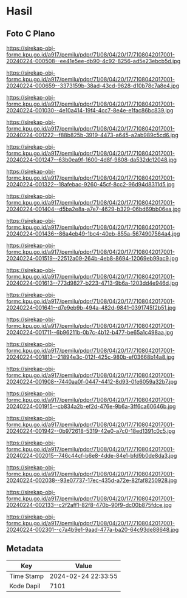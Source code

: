# Hasil

## Foto C Plano

https://sirekap-obj-formc.kpu.go.id/a917/pemilu/pdpr/71/08/04/20/17/7108042017001-20240224-000508--ee41e5ee-db90-4c92-8256-ad5e23ebcb5d.jpg

https://sirekap-obj-formc.kpu.go.id/a917/pemilu/pdpr/71/08/04/20/17/7108042017001-20240224-000659--3373159b-38ad-43cd-9628-d10b78c7a8e4.jpg

https://sirekap-obj-formc.kpu.go.id/a917/pemilu/pdpr/71/08/04/20/17/7108042017001-20240224-001030--4e10a414-19f4-4cc7-8e4e-e1fac86bc839.jpg

https://sirekap-obj-formc.kpu.go.id/a917/pemilu/pdpr/71/08/04/20/17/7108042017001-20240224-001222--f88b825b-3919-4473-a645-a2ab989c5cd6.jpg

https://sirekap-obj-formc.kpu.go.id/a917/pemilu/pdpr/71/08/04/20/17/7108042017001-20240224-001247--63b0ea9f-1600-4d8f-9808-da532dc12048.jpg

https://sirekap-obj-formc.kpu.go.id/a917/pemilu/pdpr/71/08/04/20/17/7108042017001-20240224-001322--18afebac-9260-45cf-8cc2-96d94d8311d5.jpg

https://sirekap-obj-formc.kpu.go.id/a917/pemilu/pdpr/71/08/04/20/17/7108042017001-20240224-001404--d5ba2e8a-a7e7-4629-b329-06bd69bb06ea.jpg

https://sirekap-obj-formc.kpu.go.id/a917/pemilu/pdpr/71/08/04/20/17/7108042017001-20240224-001436--86a4eb49-1bc4-40eb-855a-5674907564a4.jpg

https://sirekap-obj-formc.kpu.go.id/a917/pemilu/pdpr/71/08/04/20/17/7108042017001-20240224-001519--22512a09-264b-4eb8-8694-12069eb99ac9.jpg

https://sirekap-obj-formc.kpu.go.id/a917/pemilu/pdpr/71/08/04/20/17/7108042017001-20240224-001613--773d9827-b223-4713-9b6a-1203dd4e946d.jpg

https://sirekap-obj-formc.kpu.go.id/a917/pemilu/pdpr/71/08/04/20/17/7108042017001-20240224-001641--d7e9eb9b-494a-482d-9841-0391745f2b51.jpg

https://sirekap-obj-formc.kpu.go.id/a917/pemilu/pdpr/71/08/04/20/17/7108042017001-20240224-001711--6b96211b-0b7c-4b12-b477-be65a1c498aa.jpg

https://sirekap-obj-formc.kpu.go.id/a917/pemilu/pdpr/71/08/04/20/17/7108042017001-20240224-001813--21894e3c-012f-425c-980b-ef03668b14a8.jpg

https://sirekap-obj-formc.kpu.go.id/a917/pemilu/pdpr/71/08/04/20/17/7108042017001-20240224-001908--7440aa0f-0447-4412-8d93-0fe6059a32b7.jpg

https://sirekap-obj-formc.kpu.go.id/a917/pemilu/pdpr/71/08/04/20/17/7108042017001-20240224-001915--cb834a2b-ef2d-476e-9b6a-3ff6ca60646b.jpg

https://sirekap-obj-formc.kpu.go.id/a917/pemilu/pdpr/71/08/04/20/17/7108042017001-20240224-001942--0b972618-5319-42e0-a7c0-18ed1391c0c5.jpg

https://sirekap-obj-formc.kpu.go.id/a917/pemilu/pdpr/71/08/04/20/17/7108042017001-20240224-002015--746c44cf-b6e8-4dde-84e1-bfd9b0de8da3.jpg

https://sirekap-obj-formc.kpu.go.id/a917/pemilu/pdpr/71/08/04/20/17/7108042017001-20240224-002038--93e07737-17ec-435d-a72e-82faf8250928.jpg

https://sirekap-obj-formc.kpu.go.id/a917/pemilu/pdpr/71/08/04/20/17/7108042017001-20240224-002133--c2f2aff1-82f8-470b-90f9-dc00b875fdce.jpg

https://sirekap-obj-formc.kpu.go.id/a917/pemilu/pdpr/71/08/04/20/17/7108042017001-20240224-002301--c7a4b9e1-9aad-477a-ba20-64c93de88648.jpg


## Metadata

| Key        | Value               |
| ---------- | ------------------- |
| Time Stamp | 2024-02-24 22:33:55 |
| Kode Dapil | 7101                |



